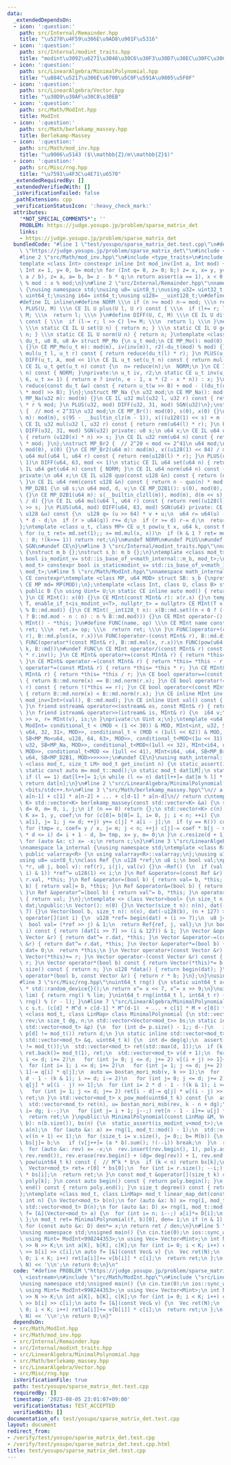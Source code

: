 ```yaml
---
data:
  _extendedDependsOn:
  - icon: ':question:'
    path: src/Internal/Remainder.hpp
    title: "\u5270\u4F59\u306E\u9AD8\u901F\u5316"
  - icon: ':question:'
    path: src/Internal/modint_traits.hpp
    title: "modint\u3092\u6271\u3046\u30C6\u30F3\u30D7\u30EC\u30FC\u30C8"
  - icon: ':question:'
    path: src/LinearAlgebra/MinimalPolynomial.hpp
    title: "\u884C\u5217\u306E\u6700\u5C0F\u591A\u9805\u5F0F"
  - icon: ':question:'
    path: src/LinearAlgebra/Vector.hpp
    title: "\u30D9\u30AF\u30C8\u30EB"
  - icon: ':question:'
    path: src/Math/ModInt.hpp
    title: ModInt
  - icon: ':question:'
    path: src/Math/berlekamp_massey.hpp
    title: Berlekamp-Massey
  - icon: ':question:'
    path: src/Math/mod_inv.hpp
    title: "\u9006\u5143 ($\\mathbb{Z}/m\\mathbb{Z}$)"
  - icon: ':question:'
    path: src/Misc/rng.hpp
    title: "\u7591\u4F3C\u4E71\u6570"
  _extendedRequiredBy: []
  _extendedVerifiedWith: []
  _isVerificationFailed: false
  _pathExtension: cpp
  _verificationStatusIcon: ':heavy_check_mark:'
  attributes:
    '*NOT_SPECIAL_COMMENTS*': ''
    PROBLEM: https://judge.yosupo.jp/problem/sparse_matrix_det
    links:
    - https://judge.yosupo.jp/problem/sparse_matrix_det
  bundledCode: "#line 1 \"test/yosupo/sparse_matrix_det.test.cpp\"\n#define PROBLEM\
    \ \"https://judge.yosupo.jp/problem/sparse_matrix_det\"\n#include <iostream>\n\
    #line 2 \"src/Math/mod_inv.hpp\"\n#include <type_traits>\n#include <cassert>\n\
    template <class Int> constexpr inline Int mod_inv(Int a, Int mod) {\n static_assert(std::is_signed_v<Int>);\n\
    \ Int x= 1, y= 0, b= mod;\n for (Int q= 0, z= 0; b;) z= x, x= y, y= z - y * (q=\
    \ a / b), z= a, a= b, b= z - b * q;\n return assert(a == 1), x < 0 ? mod - (-x)\
    \ % mod : x % mod;\n}\n#line 2 \"src/Internal/Remainder.hpp\"\nnamespace math_internal\
    \ {\nusing namespace std;\nusing u8= uint8_t;\nusing u32= uint32_t;\nusing u64=\
    \ uint64_t;\nusing i64= int64_t;\nusing u128= __uint128_t;\n#define CE constexpr\n\
    #define IL inline\n#define NORM \\\n if (n >= mod) n-= mod; \\\n return n\n#define\
    \ PLUS(U, M) \\\n CE IL U plus(U l, U r) const { \\\n  if (l+= r; l >= M) l-=\
    \ M; \\\n  return l; \\\n }\n#define DIFF(U, C, M) \\\n CE IL U diff(U l, U r)\
    \ const { \\\n  if (l-= r; l >> C) l+= M; \\\n  return l; \\\n }\n#define SGN(U)\
    \ \\\n static CE IL U set(U n) { return n; } \\\n static CE IL U get(U n) { return\
    \ n; } \\\n static CE IL U norm(U n) { return n; }\ntemplate <class u_t, class\
    \ du_t, u8 B, u8 A> struct MP_Mo {\n u_t mod;\n CE MP_Mo(): mod(0), iv(0), r2(0)\
    \ {}\n CE MP_Mo(u_t m): mod(m), iv(inv(m)), r2(-du_t(mod) % mod) {}\n CE IL u_t\
    \ mul(u_t l, u_t r) const { return reduce(du_t(l) * r); }\n PLUS(u_t, mod << 1)\n\
    \ DIFF(u_t, A, mod << 1)\n CE IL u_t set(u_t n) const { return mul(n, r2); }\n\
    \ CE IL u_t get(u_t n) const {\n  n= reduce(n);\n  NORM;\n }\n CE IL u_t norm(u_t\
    \ n) const { NORM; }\nprivate:\n u_t iv, r2;\n static CE u_t inv(u_t n, int e=\
    \ 6, u_t x= 1) { return e ? inv(n, e - 1, x * (2 - x * n)) : x; }\n CE IL u_t\
    \ reduce(const du_t &w) const { return u_t(w >> B) + mod - ((du_t(u_t(w) * iv)\
    \ * mod) >> B); }\n};\nstruct MP_Na {\n u32 mod;\n CE MP_Na(): mod(0){};\n CE\
    \ MP_Na(u32 m): mod(m) {}\n CE IL u32 mul(u32 l, u32 r) const { return u64(l)\
    \ * r % mod; }\n PLUS(u32, mod) DIFF(u32, 31, mod) SGN(u32)\n};\nstruct MP_Br\
    \ {  // mod < 2^31\n u32 mod;\n CE MP_Br(): mod(0), s(0), x(0) {}\n CE MP_Br(u32\
    \ m): mod(m), s(95 - __builtin_clz(m - 1)), x(((u128(1) << s) + m - 1) / m) {}\n\
    \ CE IL u32 mul(u32 l, u32 r) const { return rem(u64(l) * r); }\n PLUS(u32, mod)\
    \ DIFF(u32, 31, mod) SGN(u32) private: u8 s;\n u64 x;\n CE IL u64 quo(u64 n) const\
    \ { return (u128(x) * n) >> s; }\n CE IL u32 rem(u64 n) const { return n - quo(n)\
    \ * mod; }\n};\nstruct MP_Br2 {  // 2^20 < mod <= 2^41\n u64 mod;\n CE MP_Br2():\
    \ mod(0), x(0) {}\n CE MP_Br2(u64 m): mod(m), x((u128(1) << 84) / m) {}\n CE IL\
    \ u64 mul(u64 l, u64 r) const { return rem(u128(l) * r); }\n PLUS(u64, mod <<\
    \ 1)\n DIFF(u64, 63, mod << 1)\n static CE IL u64 set(u64 n) { return n; }\n CE\
    \ IL u64 get(u64 n) const { NORM; }\n CE IL u64 norm(u64 n) const { NORM; }\n\
    private:\n u64 x;\n CE IL u128 quo(const u128 &n) const { return (n * x) >> 84;\
    \ }\n CE IL u64 rem(const u128 &n) const { return n - quo(n) * mod; }\n};\nstruct\
    \ MP_D2B1 {\n u8 s;\n u64 mod, d, v;\n CE MP_D2B1(): s(0), mod(0), d(0), v(0)\
    \ {}\n CE MP_D2B1(u64 m): s(__builtin_clzll(m)), mod(m), d(m << s), v(u128(-1)\
    \ / d) {}\n CE IL u64 mul(u64 l, u64 r) const { return rem((u128(l) * r) << s)\
    \ >> s; }\n PLUS(u64, mod) DIFF(u64, 63, mod) SGN(u64) private: CE IL u64 rem(const\
    \ u128 &u) const {\n  u128 q= (u >> 64) * v + u;\n  u64 r= u64(u) - (q >> 64)\
    \ * d - d;\n  if (r > u64(q)) r+= d;\n  if (r >= d) r-= d;\n  return r;\n }\n\
    };\ntemplate <class u_t, class MP> CE u_t pow(u_t x, u64 k, const MP &md) {\n\
    \ for (u_t ret= md.set(1);; x= md.mul(x, x))\n  if (k & 1 ? ret= md.mul(ret, x)\
    \ : 0; !(k>>= 1)) return ret;\n}\n#undef NORM\n#undef PLUS\n#undef DIFF\n#undef\
    \ SGN\n#undef CE\n}\n#line 3 \"src/Internal/modint_traits.hpp\"\nnamespace math_internal\
    \ {\nstruct m_b {};\nstruct s_b: m_b {};\n}\ntemplate <class mod_t> constexpr\
    \ bool is_modint_v= std::is_base_of_v<math_internal::m_b, mod_t>;\ntemplate <class\
    \ mod_t> constexpr bool is_staticmodint_v= std::is_base_of_v<math_internal::s_b,\
    \ mod_t>;\n#line 5 \"src/Math/ModInt.hpp\"\nnamespace math_internal {\n#define\
    \ CE constexpr\ntemplate <class MP, u64 MOD> struct SB: s_b {\nprotected:\n static\
    \ CE MP md= MP(MOD);\n};\ntemplate <class Int, class U, class B> struct MInt:\
    \ public B {\n using Uint= U;\n static CE inline auto mod() { return B::md.mod;\
    \ }\n CE MInt(): x(0) {}\n CE MInt(const MInt& r): x(r.x) {}\n template <class\
    \ T, enable_if_t<is_modint_v<T>, nullptr_t> = nullptr> CE MInt(T v): x(B::md.set(v.val()\
    \ % B::md.mod)) {}\n CE MInt(__int128_t n): x(B::md.set((n < 0 ? ((n= (-n) % B::md.mod)\
    \ ? B::md.mod - n : n) : n % B::md.mod))) {}\n CE MInt operator-() const { return\
    \ MInt() - *this; }\n#define FUNC(name, op) \\\n CE MInt name const { \\\n  MInt\
    \ ret; \\\n  ret.x= op; \\\n  return ret; \\\n }\n FUNC(operator+(const MInt&\
    \ r), B::md.plus(x, r.x))\n FUNC(operator-(const MInt& r), B::md.diff(x, r.x))\n\
    \ FUNC(operator*(const MInt& r), B::md.mul(x, r.x))\n FUNC(pow(u64 k), math_internal::pow(x,\
    \ k, B::md))\n#undef FUNC\n CE MInt operator/(const MInt& r) const { return *this\
    \ * r.inv(); }\n CE MInt& operator+=(const MInt& r) { return *this= *this + r;\
    \ }\n CE MInt& operator-=(const MInt& r) { return *this= *this - r; }\n CE MInt&\
    \ operator*=(const MInt& r) { return *this= *this * r; }\n CE MInt& operator/=(const\
    \ MInt& r) { return *this= *this / r; }\n CE bool operator==(const MInt& r) const\
    \ { return B::md.norm(x) == B::md.norm(r.x); }\n CE bool operator!=(const MInt&\
    \ r) const { return !(*this == r); }\n CE bool operator<(const MInt& r) const\
    \ { return B::md.norm(x) < B::md.norm(r.x); }\n CE inline MInt inv() const { return\
    \ mod_inv<Int>(val(), B::md.mod); }\n CE inline Uint val() const { return B::md.get(x);\
    \ }\n friend ostream& operator<<(ostream& os, const MInt& r) { return os << r.val();\
    \ }\n friend istream& operator>>(istream& is, MInt& r) {\n  i64 v;\n  return is\
    \ >> v, r= MInt(v), is;\n }\nprivate:\n Uint x;\n};\ntemplate <u64 MOD> using\
    \ ModInt= conditional_t < (MOD < (1 << 30)) & MOD, MInt<int, u32, SB<MP_Mo<u32,\
    \ u64, 32, 31>, MOD>>, conditional_t < (MOD < (1ull << 62)) & MOD, MInt<i64, u64,\
    \ SB<MP_Mo<u64, u128, 64, 63>, MOD>>, conditional_t<MOD<(1u << 31), MInt<int,\
    \ u32, SB<MP_Na, MOD>>, conditional_t<MOD<(1ull << 32), MInt<i64, u32, SB<MP_Na,\
    \ MOD>>, conditional_t<MOD <= (1ull << 41), MInt<i64, u64, SB<MP_Br2, MOD>>, MInt<i64,\
    \ u64, SB<MP_D2B1, MOD>>>>>>>;\n#undef CE\n}\nusing math_internal::ModInt;\ntemplate\
    \ <class mod_t, size_t LM> mod_t get_inv(int n) {\n static_assert(is_modint_v<mod_t>);\n\
    \ static const auto m= mod_t::mod();\n static mod_t dat[LM];\n static int l= 1;\n\
    \ if (l == 1) dat[l++]= 1;\n while (l <= n) dat[l++]= dat[m % l] * (m - m / l);\n\
    \ return dat[n];\n}\n#line 2 \"src/LinearAlgebra/MinimalPolynomial.hpp\"\n#include\
    \ <bits/stdc++.h>\n#line 3 \"src/Math/berlekamp_massey.hpp\"\n// a[n] = c[0] *\
    \ a[n-1] + c[1] * a[n-2] + ... + c[d-1] * a[n-d]\n// return c\ntemplate <class\
    \ K> std::vector<K> berlekamp_massey(const std::vector<K> &a) {\n size_t n= a.size(),\
    \ d= 0, m= 0, i, j;\n if (n == 0) return {};\n std::vector<K> c(n), b(n), tmp;\n\
    \ K x= 1, y, coef;\n for (c[0]= b[0]= 1, i= 0, j; i < n; ++i) {\n  for (++m, y=\
    \ a[i], j= 1; j <= d; ++j) y+= c[j] * a[i - j];\n  if (y == K()) continue;\n \
    \ for (tmp= c, coef= y / x, j= m; j < n; ++j) c[j]-= coef * b[j - m];\n  if (2\
    \ * d <= i) d= i + 1 - d, b= tmp, x= y, m= 0;\n }\n c.resize(d + 1), c.erase(c.begin());\n\
    \ for (auto &x: c) x= -x;\n return c;\n}\n#line 3 \"src/LinearAlgebra/Vector.hpp\"\
    \nnamespace la_internal {\nusing namespace std;\ntemplate <class R> struct Vector:\
    \ public valarray<R> {\n using valarray<R>::valarray;\n};\nusing u128= __uint128_t;\n\
    using u8= uint8_t;\nclass Ref {\n u128 *ref;\n u8 i;\n bool val;\npublic:\n Ref(u128\
    \ *r, u8 j, bool v): ref(r), i(j), val(v) {}\n ~Ref() {\n  if (val ^ ((*ref >>\
    \ i) & 1)) *ref^= u128(1) << i;\n }\n Ref &operator=(const Ref &r) { return val=\
    \ r.val, *this; }\n Ref &operator=(bool b) { return val= b, *this; }\n Ref &operator|=(bool\
    \ b) { return val|= b, *this; }\n Ref &operator&=(bool b) { return val&= b, *this;\
    \ }\n Ref &operator^=(bool b) { return val^= b, *this; }\n operator bool() const\
    \ { return val; }\n};\ntemplate <> class Vector<bool> {\n size_t n;\n valarray<u128>\
    \ dat;\npublic:\n Vector(): n(0) {}\n Vector(size_t n): n(n), dat((n + 127) >>\
    \ 7) {}\n Vector(bool b, size_t n): n(n), dat(-u128(b), (n + 127) >> 7) {}\n Ref\
    \ operator[](int i) {\n  u128 *ref= begin(dat) + (i >> 7);\n  u8 j= i & 127;\n\
    \  bool val= (*ref >> j) & 1;\n  return Ref{ref, j, val};\n }\n bool operator[](int\
    \ i) const { return (dat[i >> 7] >> (i & 127)) & 1; }\n Vector &operator+=(const\
    \ Vector &r) { return dat^= r.dat, *this; }\n Vector &operator-=(const Vector\
    \ &r) { return dat^= r.dat, *this; }\n Vector &operator*=(bool b) {\n  if (!b)\
    \ dat= 0;\n  return *this;\n }\n Vector operator+(const Vector &r) const { return\
    \ Vector(*this)+= r; }\n Vector operator-(const Vector &r) const { return Vector(*this)-=\
    \ r; }\n Vector operator*(bool b) const { return Vector(*this)*= b; }\n size_t\
    \ size() const { return n; }\n u128 *data() { return begin(dat); }\n friend Vector\
    \ operator*(bool b, const Vector &r) { return r * b; }\n};\n}\nusing la_internal::Vector;\n\
    #line 3 \"src/Misc/rng.hpp\"\nuint64_t rng() {\n static uint64_t x= 10150724397891781847ULL\
    \ * std::random_device{}();\n return x^= x << 7, x^= x >> 9;\n}\nuint64_t rng(uint64_t\
    \ lim) { return rng() % lim; }\nint64_t rng(int64_t l, int64_t r) { return l +\
    \ rng() % (r - l); }\n#line 7 \"src/LinearAlgebra/MinimalPolynomial.hpp\"\n//\
    \ c s.t. (c[d] * M^d + c[d-1] * M^(d-1)  + ... + c[1] * M + c[0]) * b = 0\ntemplate\
    \ <class mod_t, class LinMap> class MinimalPolynomial {\n std::vector<mod_t> poly,\
    \ rev;\n size_t dg, n;\n std::vector<Vector<mod_t>> bs;\n static inline int deg(const\
    \ std::vector<mod_t> &p) {\n  for (int d= p.size() - 1;; d--)\n   if (d < 0 ||\
    \ p[d] != mod_t()) return d;\n }\n static inline std::vector<mod_t> bostan_mori_msb(const\
    \ std::vector<mod_t> &q, uint64_t k) {\n  int d= deg(q);\n  assert(d >= 0), assert(q[0]\
    \ != mod_t());\n  std::vector<mod_t> ret(std::max(d, 1));\n  if (k == 0) return\
    \ ret.back()= mod_t(1), ret;\n  std::vector<mod_t> v(d + 1);\n  for (int i= 0;\
    \ i <= d; i+= 2)\n   for (int j= 0; j <= d; j+= 2) v[(i + j) >> 1]+= q[i] * q[j];\n\
    \  for (int i= 1; i <= d; i+= 2)\n   for (int j= 1; j <= d; j+= 2) v[(i + j) >>\
    \ 1]-= q[i] * q[j];\n  auto w= bostan_mori_msb(v, k >> 1);\n  for (int i= 2 *\
    \ d - 1 - (k & 1); i >= d; i-= 2)\n   for (int j= 0; j <= d; j+= 2) ret[i - d]+=\
    \ q[j] * w[(i - j) >> 1];\n  for (int i= 2 * d - 1 - !(k & 1); i >= d; i-= 2)\n\
    \   for (int j= 1; j <= d; j+= 2) ret[i - d]-= q[j] * w[(i - j) >> 1];\n  return\
    \ ret;\n }\n std::vector<mod_t> x_pow_mod(uint64_t k) const {\n  assert(k >= n);\n\
    \  std::vector<mod_t> ret(n), u= bostan_mori_msb(rev, k - n + dg);\n  for (int\
    \ i= dg; i--;)\n   for (int j= i + 1; j--;) ret[n - 1 - i]+= u[j] * rev[i - j];\n\
    \  return ret;\n }\npublic:\n MinimalPolynomial(const LinMap &M, Vector<mod_t>\
    \ b): n(b.size()), bs(n) {\n  static_assert(is_modint_v<mod_t>);\n  Vector<mod_t>\
    \ a(n);\n  for (auto &x: a) x= rng(1, mod_t::mod() - 1);\n  std::vector<mod_t>\
    \ v((n + 1) << 1);\n  for (size_t i= v.size(), j= 0;; b= M(b)) {\n   if (j < n)\
    \ bs[j]= b;\n   if (v[j++]= (a * b).sum(); !(--i)) break;\n  }\n  rev= berlekamp_massey(v);\n\
    \  for (auto &x: rev) x= -x;\n  rev.insert(rev.begin(), 1), poly.assign(rev.rbegin(),\
    \ rev.rend()), rev.erase(rev.begin() + (dg= deg(rev)) + 1, rev.end());\n }\n Vector<mod_t>\
    \ pow(uint64_t k) const {  // M^k * b\n  if (k < n) return bs[k];\n  auto r= x_pow_mod(k);\n\
    \  Vector<mod_t> ret= r[0] * bs[0];\n  for (int i= r.size(); --i;) ret+= r[i]\
    \ * bs[i];\n  return ret;\n }\n const mod_t &operator[](size_t k) const { return\
    \ poly[k]; }\n const auto begin() const { return poly.begin(); }\n const auto\
    \ end() const { return poly.end(); }\n size_t degree() const { return dg; }\n\
    };\ntemplate <class mod_t, class LinMap> mod_t linear_map_det(const LinMap &M,\
    \ int n) {\n Vector<mod_t> b(n);\n for (auto &x: b) x= rng(1, mod_t::mod() - 1);\n\
    \ std::vector<mod_t> D(n);\n for (auto &x: D) x= rng(1, mod_t::mod() - 1);\n auto\
    \ f= [&](Vector<mod_t> a) {\n  for (int i= n; i--;) a[i]*= D[i];\n  return M(a);\n\
    \ };\n mod_t ret= MinimalPolynomial(f, b)[0], den= 1;\n if (n & 1) ret= -ret;\n\
    \ for (const auto &x: D) den*= x;\n return ret / den;\n}\n#line 5 \"test/yosupo/sparse_matrix_det.test.cpp\"\
    \nusing namespace std;\nsigned main() {\n cin.tie(0);\n ios::sync_with_stdio(false);\n\
    \ using Mint= ModInt<998244353>;\n using Vec= Vector<Mint>;\n int N, K;\n cin\
    \ >> N >> K;\n int a[K], b[K], c[K];\n for (int i= 0; i < K; i++) cin >> a[i]\
    \ >> b[i] >> c[i];\n auto f= [&](const Vec& v) {\n  Vec ret(N);\n  for (int i=\
    \ 0; i < K; i++) ret[a[i]]+= v[b[i]] * c[i];\n  return ret;\n };\n cout << linear_map_det<Mint>(f,\
    \ N) << '\\n';\n return 0;\n}\n"
  code: "#define PROBLEM \"https://judge.yosupo.jp/problem/sparse_matrix_det\"\n#include\
    \ <iostream>\n#include \"src/Math/ModInt.hpp\"\n#include \"src/LinearAlgebra/MinimalPolynomial.hpp\"\
    \nusing namespace std;\nsigned main() {\n cin.tie(0);\n ios::sync_with_stdio(false);\n\
    \ using Mint= ModInt<998244353>;\n using Vec= Vector<Mint>;\n int N, K;\n cin\
    \ >> N >> K;\n int a[K], b[K], c[K];\n for (int i= 0; i < K; i++) cin >> a[i]\
    \ >> b[i] >> c[i];\n auto f= [&](const Vec& v) {\n  Vec ret(N);\n  for (int i=\
    \ 0; i < K; i++) ret[a[i]]+= v[b[i]] * c[i];\n  return ret;\n };\n cout << linear_map_det<Mint>(f,\
    \ N) << '\\n';\n return 0;\n}"
  dependsOn:
  - src/Math/ModInt.hpp
  - src/Math/mod_inv.hpp
  - src/Internal/Remainder.hpp
  - src/Internal/modint_traits.hpp
  - src/LinearAlgebra/MinimalPolynomial.hpp
  - src/Math/berlekamp_massey.hpp
  - src/LinearAlgebra/Vector.hpp
  - src/Misc/rng.hpp
  isVerificationFile: true
  path: test/yosupo/sparse_matrix_det.test.cpp
  requiredBy: []
  timestamp: '2023-08-05 23:01:07+09:00'
  verificationStatus: TEST_ACCEPTED
  verifiedWith: []
documentation_of: test/yosupo/sparse_matrix_det.test.cpp
layout: document
redirect_from:
- /verify/test/yosupo/sparse_matrix_det.test.cpp
- /verify/test/yosupo/sparse_matrix_det.test.cpp.html
title: test/yosupo/sparse_matrix_det.test.cpp
---
```

